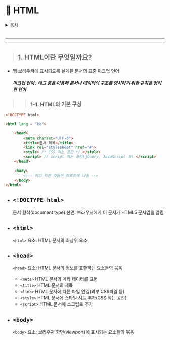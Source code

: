 # 📃 HTML

<details>
<summary>목차</summary>

[1. HTML이란 무엇일까요?](#1-html이란-무엇일까요?)

- [1-1. HTML의 기본 구성](#1-1-html의-기본-구성)

</details>

<br>

---
---

> ## 1. HTML이란 무엇일까요?

- 웹 브라우저에 표시되도록 설계된 문서의 표준 마크업 언어
    ##### 마크업 언어 : 태그 등을 이용해 문서나 데이터의 구조를 명시하기 위한 규칙을 정리한 언어
        

>> ### 1-1. HTML의 기본 구성

```html
<!DOCTYPE html>

<html lang = "ko">

    <head>
        <meta charset="UTF-8">
        <title>문서 제목</title>
        <link rel="stylesheet" href="#">
        <style> /* CSS 적는 공간 */ </style>
        <script> // script 적는 공간(jQuery, JavaScript 등) </script>
    </head>

    <body>
        <!-- 여기 적힌 것들이 뷰포트에 나옴 -->
    </body>
</html>
```
- `<!DOCTYPE html>`
    - 
    문서 형식(document type) 선언: 브라우저에게 이 문서가 HTML5 문서임을 알림

- `<html>`
    - 
    `<html>` 요소: HTML 문서의 최상위 요소

- `<head>`
    - 
    `<head>` 요소: HTML 문서의 정보를 표현하는 요소들의 묶음

    - `<meta>`
        HTML 문서의 메타 데이터를 표현 
    - `<title>`
        HTML 문서의 제목 
    - `<link>`
        HTML 문서에 다른 파일 연결(외부 CSS파일 등)
    - `<style>`
        HTML 문서에 스타일 시트 추가(CSS 적는 공간)
    - `<script>`
        HTML 문서에 스크립트 추가      


- `<body>`
    - 
    `<body>` 요소: 브라우저 화면(viewport)에 표시되는 요소들의 묶음